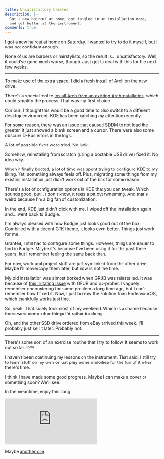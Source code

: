 ```yaml
---
title: Unsatisfactory hassles
description: |-
  Got a new haircut at home, got tangled in an installation mess,
  and got better at the instrument.
comments: true
---
```


I got a new haircut at home on Saturday. I wanted to try to do it myself, but
I was not confident enough.

None of us are barbers or hairstylists, so the result is... unsatisfactory.
Well, it could've gone much worse, though. Just got to deal with this for the
next few weeks.

---

To make use of the extra space, I did a fresh install of Arch on the new drive.

There's a special tool to
[install Arch from an existing Arch installation][arch-existing], which could
simplify the process. That was my first choice.

Curious, I thought this would be a good time to also switch to a different
desktop environment. KDE has been catching my attention recently.

For some reason, there was an issue that caused SDDM to not load the greeter.
It just showed a blank screen and a cursor. There were also some obscure
D-Bus errors in the logs.

A lot of possible fixes were tried. No luck.

Somehow, reinstalling from scratch (using a bootable USB drive) fixed it. No
idea why.

When it finally booted, a lot of time was spent trying to configure KDE to my
liking. Yet, something always feels off. Plus, migrating some things from my
existing installation just didn't work out of the box for some reason.

There's a lot of configuration options in KDE that you can tweak. Which sounds
good, but... I don't know, it feels a bit overwhelming. And that's weird
because I'm a big fan of customization.

In the end, KDE just didn't click with me. I wiped off the installation again
and... went back to Budgie.

I'm always pleased with how Budgie just looks good out of the box. Combined
with a decent GTK theme, it looks even better. Things just work for me.

Granted, I still had to configure some things. However, things are easier to
find in Budgie. Maybe it's because I've been using it for the past three years,
but I remember feeling the same back then.

For now, work and project stuff are just symlinked from the other drive. Maybe
I'll move/copy them later, but now is not the time.

My old installation was almost borked when GRUB was reinstalled. It was because
of [this irritating issue][grub-issue] with GRUB and os-prober. I vaguely
remember encountering the same problem a long time ago, but I can't remember
how I fixed it. Now, I just borrow the solution from EndeavourOS, which
thankfully works just fine.

So, yeah. That surely took most of my weekend. Which is a shame because there
were some other things I'd rather be doing.

Oh, and the other SSD drive ordered from eBay arrived this week. I'll probably
just sell it later. Probably not.

---

There's some sort of an exercise routine that I try to follow. It seems to work
out so far. <sup><sub>(heh)</sub></sup>

I haven't been continuing my lessons on the instrument. That said, I still try
to learn stuff on my own or just play some melodies for the fun of it when
there's time.

I think I have made some good progress. Maybe I can make a cover or something
soon? We'll see.

In the meantime, enjoy this song.

<iframe src="https://www.youtube.com/embed/c8ENvIxKneE" title="YouTube" frameBorder="0" allow="accelerometer; autoplay; clipboard-write; encrypted-media; gyroscope; picture-in-picture" allowFullScreen></iframe>

Maybe [another one][sunternoon].

[arch-existing]: https://wiki.archlinux.org/title/Install_Arch_Linux_from_existing_Linux#From_a_host_running_Arch_Linux
[grub-issue]: https://discovery.endeavouros.com/installation/grub-how-to-fix-booting-of-other-arch-based-systems/2021/03/
[sunternoon]: https://www.youtube.com/watch?v=ZqKYJ9EMx5g
